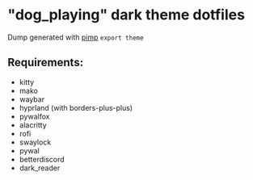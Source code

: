# "dog_playing" dark theme dotfiles

Dump generated with [pimp](https://github.com/daddodev/pimpmyrice) `export theme`

## Requirements:

- kitty
- mako
- waybar
- hyprland (with borders-plus-plus)
- pywalfox
- alacritty
- rofi
- swaylock
- pywal
- betterdiscord
- dark_reader
